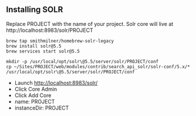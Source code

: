 ## Installing SOLR

Replace PROJECT with the name of your project. Solr core will live at http://localhost:8983/solr/PROJECT

```
brew tap smithmilner/homebrew-solr-legacy
brew install solr@5.5
brew services start solr@5.5

mkdir -p /usr/local/opt/solr\@5.5/server/solr/PROJECT/conf
cp ~/Sites/PROJECT/web/modules/contrib/search_api_solr/solr-conf/5.x/* /usr/local/opt/solr\@5.5/server/solr/PROJECT/conf
```

- Launch [http://localhost:8983/solr/](http://localhost:8983/solr/)
- Click Core Admin
- Click Add Core
- name: PROJECT
- instanceDir: PROJECT

